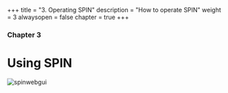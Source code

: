 +++
title = "3. Operating SPIN"
description = "How to operate SPIN"
weight = 3
alwaysopen = false
chapter = true
+++

### Chapter 3

# Using SPIN

![spinwebgui](/images/spin-gui.png?width=40pc&classes=shadow "SPIN webgui")
